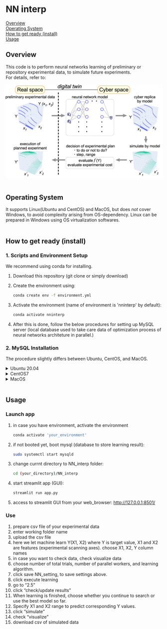 # NN interp

[Overview](#overview)  
[Operating System](#operating-system)  
[How to get ready (install)](#how-to-get-ready-install)  
[Usage](#usage)  

## Overview
This code is to perform neural networks learning of preliminary or repository experimental data, to simulate future experiments.  
For details, refer to:

![gif](overview.gif)
<br />
<br />

## Operating System
It supports Linux(Ubuntu and CentOS) and MacOS, but does _not_ cover Windows, to avoid complexity arising from OS-dependency.  Linux can be prepared in Windows using OS virtualization softwares.
<br />
<br />

## How to get ready (install)

### 1. Scripts and Environment Setup
We recommend using conda for installing.
1. Download this repository (git clone or simply 
download)
2. Create the environment using:
	```bash
	conda create env -f environment.yml
	```

3. Activate the environment (name of environment is 'nninterp' by default):
	```bash
	conda activate nninterp
	```
4. After this is done, follow the below procedures for setting up MySQL server (local database used to take care data of optimization process of neural networks architeture in parallel.)




### 2. MySQL Installation
The procedure slightly differs between Ubuntu, CentOS, and MacOS.


<details><summary>Ubuntu 20.04</summary><div>

#### Installation
1. update apt just in case  
	```bash
	sudo apt update
	```
2. check available package
	```bash
	apt-cache policy mysql-server
	```
	...suppose "8.0.22-0ubuntu0.20.04.2" is shown as candidate,
3. simulate installation
	```bash
	apt-get install -s mysql-client=8.0.22-0ubuntu0.20.04.2
	```
	```bash
	apt-get install -s mysql-community-server=8.0.22-0ubuntu0.20.04.2
	```
	```bash
	apt-get install -s mysql-server=8.0.22-0ubuntu0.20.04.2
	```
	if there is no error, let's install them
4. install
	```bash
	apt-get install mysql-client=8.0.22-0ubuntu0.20.04.2
	```
	```bash
	apt-get install mysql-community-server=8.0.22-0ubuntu0.20.04.2
	```
	```bash
	apt-get install mysql-server=8.0.22-0ubuntu0.20.04.2
	```
#### Setup
1. set password for root
	```bash
	sudo mysql-secure_installation
	```
	set your password
2. keep answering yes, until the script "mysql-secure_installation" ends
3. login to MySQL, using the password set above  
	```bash
	mysql -u root -p
	```
4. create a database, called “NN_interp”
	```bash
	mysql> CREATE DATABASE IF NOT EXISTS NN_interp;
	```
5. create user, username: nn_user_1, password:nn_user_1_P  
	```bash
	mysql> CREATE USER IF NOT EXISTS nn_user_1@localhost IDENTIFIED BY ‘nn_user_1_P’;
	```
6. allow user to modify only database named “NN_interp”
	```bash
	mysql> GRANT ALL PRIVILEGES ON NN_interp.* TO nn_user_1@localhost;
	```
7. release memory
	```bash
	mysql> FLUSH PRIVILEGES;
	```
8. exit mysql_console
	```bash
	mysql> exit;
	```
9. make a configuration file “.my.cnf” for mysql, where username etc is written at home folder.  Here we write password for user1 who is allowed to modify only NN_interp database.  From now on, config.ini will be referenced from executing app.py, and you do not need to enter password each time.  You can modify the setting to make things safer.

	- at your home directory:  
		```bash
		vi .my.cnf
		```
	[client]  
	user = nn_user_1  
	password = nn_user_1_P  

	- at NN_interp folder:  
	modify config.ini if you change username and password

10. confine the accessibility of those files to the current user only
	```bash
	chmod 600 .my.cnf
	chmod 600 NN_conf
	```

11. check if mysql is booted  
	```bash
	systemctl status mysqld
	```

    - in case it is not started:  
		```bash
		sudo systemctl start mysqld
		```  
    - in case you want to stop mysql:  
		```bash
		sudo systemctl stop mysql  
		```
</div></details>


<details><summary>CentOS7</summary><div> 

#### Installation
1. delete MariaDB, which is installed by default but may compete with MySQL  
	- make sure what MariaDB packages you have  
		```bash
		rpm -qa | grep aria
		```
	- remove MariDB-related things  
		```bash
		% yum remove mariadb-libs
		```
2.  enable access to repository for MySQL
	- download yum-repository, go to 
		http://dev.mysql.com/downloads/repo/yum/
		and choose RPM for “Red Hat Enterprise Linux 7”  
3. install the downloaded RPM  
	```bash
	yum localinstall   mysql80-community-release-el7-3.noarch.rpm
	```
4. install MySQL8.0  
	```bash
	yum install —enablerepo=mysql80-community mysql-community-server
	```

#### Setup
1. make sure the initial password for root  
	```bash
	cat /var/log/mysqld.log | grep password
	```
2. login to MySQL, using the initial password above  
	```bash
	mysql -u root -p
	```
3. change password in mysql_console (after logging in)
	```bash
	mysql> set password for root@localhost=‘new_password’;
	```
4. create a database, called “NN_interp”
	```bash
	mysql> CREATE DATABASE IF NOT EXISTS NN_interp;
	```
5. create user, username: nn_user_1, password:nn_user_1_P  
	```bash
	mysql> CREATE USER IF NOT EXISTS nn_user_1@localhost IDENTIFIED BY ‘nn_user_1_P’;
	```
6. allow user to modify only database named “NN_interp”
	```bash
	mysql> GRANT ALL PRIVILEGES ON NN_interp.* TO nn_user_1@localhost;
	```
7. release memory
	```bash
	mysql> FLUSH PRIVILEGES;
	```
8. exit mysql_console
	```bash
	mysql> exit;
	```
9. make a configuration file “.my.cnf” for mysql, where username etc is written at home folder.  Here we write password for user1 who is allowed to modify only NN_interp database.  From now on, config.ini will be referenced from executing app.py, and you do not need to enter password each time.  You can modify the setting to make things safer.

	- at your home directory:  
		```bash
		vi .my.cnf
		```
		[client]  
		user = nn_user_1  
		password = nn_user_1_P

	- at NN_interp folder:  
		modify config.ini if you change username and password

10. confine the accessibility of those files to the current user only
	```bash
	chmod 600 .my.cnf
	chmod 600 NN_conf
	```

11. check if mysql is booted  
	```bash
	systemctl status mysqld
	```

    - in case it is not started:  
		```bash
		sudo systemctl start mysqld
		```
    - in case you want to stop mysql:  
		```bash
		sudo systemctl stop mysql  
		```
</div></details>



<details><summary>MacOS</summary><div>

#### Installation
1. (In case it is not installed) install Homebrew, which helps installation of MySQL
	```bash
	/usr/bin/ruby -e "$(curl -fsSL https://raw.githubusercontent.com/Homebrew/install/master/install)"
	```
2. Install MySQL using Homebrew
	```bash
	brew install mysql@8.0
	```
3. set path for mysql
	```bash
	echo 'export PATH="/usr/local/opt/mysql@8.0/bin:$pATH"' >> ~/.bashrc
	```
	in case you are using other shell, modify ".bashrc" to corresponding one
4. set path for mysql
	```bash
	source ~/.bashrc
	```
	in case you are using other shell, modify ".bashrc" to corresponding one
#### Setup
1. set password for root
	% sudo mysql-secure_installation
	set your password
2. keep answering yes, until the script "mysql-secure_installation" ends
3. change password in mysql_console (after logging in)
	```bash
	mysql> set password for root@localhost=‘new_password’;
	```
4. create a database, called “NN_interp”
	```bash
	mysql> CREATE DATABASE IF NOT EXISTS NN_interp;
	```
5. create user, username: nn_user_1, password:nn_user_1_P  
	```bash
	mysql> CREATE USER IF NOT EXISTS nn_user_1@localhost IDENTIFIED BY ‘nn_user_1_P’;
	```
6. allow user to modify only database named “NN_interp”
	```bash
	mysql> GRANT ALL PRIVILEGES ON NN_interp.* TO nn_user_1@localhost;
	```
7. release memory
	```bash
	mysql> FLUSH PRIVILEGES;
	```
8. exit mysql_console
	```bash
	mysql> exit;
	```
9. make a configuration file “.my.cnf” for mysql, where username etc is written at home folder.  Here we write password for user1 who is allowed to modify only NN_interp database.  From now on, config.ini will be referenced from executing app.py, and you do not need to enter password each time.  You can modify the setting to make things safer.

	- at your home directory:  
		```bash
		vi .my.cnf
		```
		[client]  
		user = nn_user_1  
		password = nn_user_1_P

	- at NN_interp folder:  
		modify config.ini if you change username and password

10. confine the accessibility of those files to the current user only
	```bash
	chmod 600 .my.cnf
	chmod 600 NN_conf
	```

11. check if mysql is booted  
	```bash
	systemctl status mysqld
	```

    - in case it is not started:  
		```bash
		sudo systemctl start mysqld
		```
    - in case you want to stop mysql:  
		```bash
		sudo systemctl stop mysql  
		```

</div></details>




<br />


## Usage
### Launch app
  1. in case you have environment, activate the environment
		```bash
		conda activate 'your_environment'
		```
  2. if not booted yet, boot mysql (database to store learning result):
		```bash
		sudo systemctl start mysqld
		```
  3. change currnt directory to NN_interp folder:
		```bash
		cd (your_directory)/NN_interp
		```
  4. start streamlit app (GUI):
		```bash
		streamlit run app.py
		```
  5. access to streamlit GUI from your web_browser:
	http://127.0.0.1:8501/



### Use
  1. prepare csv file of your experimental data
  1. enter working folder name
  1. upload the csv file
  1. here we let machine learn Y(X1, X2)  where Y is target value, X1 and X2 are features (experimental scanning axes).  choose X1, X2, Y column names
  1. in case you want to check data, check visualize data
  2. choose number of total trials, number of parallel workers, and learning algorithm.
  2. click save NN_setting, to save settings above.
  2. click execute learning
  2. go to “2.5”
  2. click “check/update results”
  2.  When learning is finished, choose whether you continue to search or use the best model so far.
  3.  Specify X1 and X2 range to predict corresponding Y values.
  3.  click “simulate”
  3.  check “visualize”
  3.  download csv of simulated data


  




